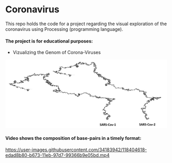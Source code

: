 # Coronavirus

This repo holds the code for a project regarding the visual exploration of the coronavirus using Processing (programming language).

#### The project is for educational purposes: 
- Vizualizing the Genom of Corona-Viruses

![alt text](https://github.com/cassini-chris/Coronavirus/blob/main/readme/images/SARS2.JPG?raw=true)

#### Video shows the composition of base-pairs in a timely format: 
https://user-images.githubusercontent.com/34183942/118404618-edad8b80-b673-11eb-97d7-99366b9e05bd.mp4


